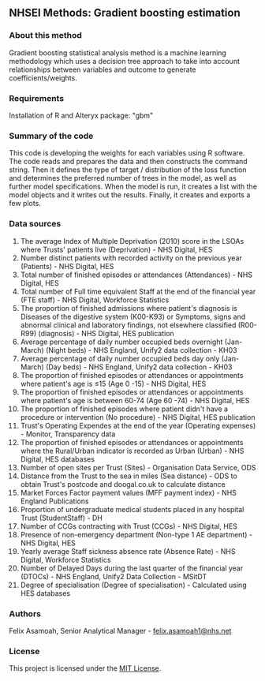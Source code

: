 ## NHSEI Methods: Gradient boosting estimation


### About this method

Gradient boosting statistical analysis method is a machine learning methodology which uses a decision tree approach to take into account relationships between variables and outcome to generate coefficients/weights.


### Requirements

Installation of R and Alteryx package: "gbm"


### Summary of the code

This code is developing the weights for each variables using R software. The code reads and prepares the data and then constructs the command string. Then it defines the type of target / distribution of the loss function and determines the preferred number of trees in the model, as well as further model specifications. 
When the model is run, it creates a list with the model objects and it writes out the results. Finally, it creates and exports a few plots.


### Data sources

1. The average Index of Multiple Deprivation (2010) score in the LSOAs where Trusts' patients live (Deprivation) -	NHS Digital, HES
2. Number distinct patients with recorded activity on the previous year	(Patients) -	NHS Digital, HES
3. Total number of finished episodes or attendances	(Attendances) -	NHS Digital, HES
4. Total number of Full time equivalent Staff at the end of the financial year	(FTE staff) -	NHS Digital, Workforce Statistics
5. The proportion of finished admissions where patient's diagnosis is Diseases of the digestive system (K00-K93) or Symptoms, signs and abnormal clinical and laboratory findings, not elsewhere classified (R00-R99)	(diagnosis)	- NHS Digital, HES publication
6. Average percentage of daily number occupied beds overnight (Jan-March)	(Night beds) -	NHS England, Unify2 data collection - KH03
7. Average percentage of daily number occupied beds day only (Jan-March) (Day beds) -	NHS England, Unify2 data collection - KH03
8. The proportion of finished episodes or attendances or appointments where patient's age is ≤15	(Age 0 -15) -	NHS Digital, HES
9. The proportion of finished episodes or attendances or appointments where patient's age is between 60-74	(Age 60 -74) -	NHS Digital, HES
10. The proportion of finished episodes where patient didn't have a procedure or intervention	(No procedure) -	NHS Digital, HES publication
11. Trust's Operating Expendes at the end of the year	(Operating expenses) -	Monitor, Transparency data
12. The proportion of finished episodes or attendances or appointments where the Rural/Urban indicator is recorded as Urban	(Urban) -	NHS Digital, HES databases
13. Number of open sites per Trust	(Sites) -	Organisation Data Service, ODS
14. Distance from the Trust to the sea in miles	(Sea distance) -	ODS to obtain Trust's postcode and doogal.co.uk to calculate distance
15. Market Forces Factor payment values	(MFF payment index) -	NHS England Publications 
16. Proportion of undergraduate medical students placed in any hospital Trust	(StudentStaff) - DH
17. Number of CCGs contracting with Trust	(CCGs) -	NHS Digital, HES
18. Presence of non-emergency department	(Non-type 1 AE department) -	NHS Digital, HES
19. Yearly average Staff sickness absence rate	(Absence Rate) -	NHS Digital, Workforce Statistics
20. Number of Delayed Days during the last quarter of the financial year	(DTOCs) -	NHS England, Unify2 Data Collection - MSitDT
21. Degree of specialisation (Degree of specialisation) -	Calculated using HES databases


### Authors

Felix Asamoah, Senior Analytical Manager - felix.asamoah1@nhs.net 


### License

This project is licensed under the [MIT License](LICENSE.md).
